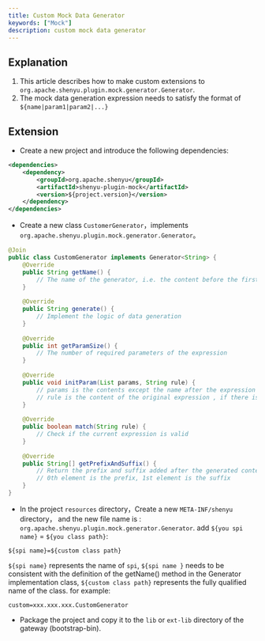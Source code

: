 ```yaml
---
title: Custom Mock Data Generator
keywords: ["Mock"]
description: custom mock data generator
---
```

## Explanation
1. This article describes how to make custom extensions to `org.apache.shenyu.plugin.mock.generator.Generator`.
2. The mock data generation expression needs to satisfy the format of `${name|param1|param2|...}`

## Extension
* Create a new project and introduce the following dependencies:

```xml
<dependencies>
    <dependency>
        <groupId>org.apache.shenyu</groupId>
        <artifactId>shenyu-plugin-mock</artifactId>
        <version>${project.version}</version>
    </dependency>
</dependencies>
```

* Create a new class  `CustomerGenerator`，implements `org.apache.shenyu.plugin.mock.generator.Generator`。

```java
@Join
public class CustomGenerator implements Generator<String> {
    @Override
    public String getName() {
        // The name of the generator, i.e. the content before the first | of the expression
    }
    
    @Override
    public String generate() {
        // Implement the logic of data generation
    }
    
    @Override
    public int getParamSize() {
        // The number of required parameters of the expression
    }
    
    @Override
    public void initParam(List params, String rule) {
        // params is the contents except the name after the expression is split according to |
        // rule is the content of the original expression , if there is a custom parameter processing logic, you can use this parameter
    }
    
    @Override
    public boolean match(String rule) {
        // Check if the current expression is valid
    }
    
    @Override
    public String[] getPrefixAndSuffix() {
        // Return the prefix and suffix added after the generated content, please return a string array with two elements
        // 0th element is the prefix, 1st element is the suffix
    }
}
```

* In the project  `resources` directory，Create a new `META-INF/shenyu` directory， and the new file name is : `org.apache.shenyu.plugin.mock.generator.Generator`.
  add `${you spi name}` = `${you class path}`:

```shell script
${spi name}=${custom class path}
``` 

`${spi name}` represents the name of `spi`, `${spi name }` needs to be consistent with the definition of the getName() method in the Generator implementation class, `${custom class path}` represents the fully qualified name of the class. for example:

```shell script
custom=xxx.xxx.xxx.CustomGenerator
```

* Package the project and copy it to the `lib` or `ext-lib` directory of the gateway (bootstrap-bin).
